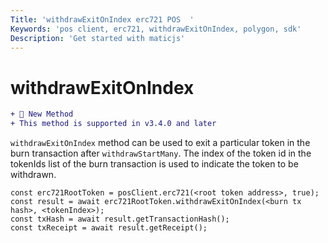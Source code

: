 ```yaml
---
Title: 'withdrawExitOnIndex erc721 POS  '
Keywords: 'pos client, erc721, withdrawExitOnIndex, polygon, sdk'
Description: 'Get started with maticjs'
---
```


# withdrawExitOnIndex

```diff
+ 📌 New Method
+ This method is supported in v3.4.0 and later
```

`withdrawExitOnIndex` method can be used to exit a particular token in the burn transaction after `withdrawStartMany`.
The index of the token id in the tokenIds list of the burn transaction is used to indicate the token to be withdrawn.

```
const erc721RootToken = posClient.erc721(<root token address>, true);
const result = await erc721RootToken.withdrawExitOnIndex(<burn tx hash>, <tokenIndex>);
const txHash = await result.getTransactionHash();
const txReceipt = await result.getReceipt();
```
